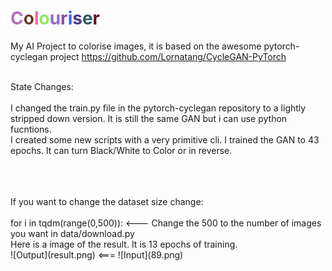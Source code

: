 # <span style='color:#B56CC1;'>C</span><span style='color:#67412B;'>o</span><span style='color:#FA64A2;'>l</span><span style='color:#90E85D;'>o</span><span style='color:#976AC1;'>u</span><span style='color:#894D96;'>r</span><span style='color:#3362F8;'>i</span><span style='color:#473C87;'>s</span><span style='color:#2E5C66;'>e</span><span style='color:#590C20;'>r</span>
My AI Project to colorise images, it is based on the awesome pytorch-cyclegan project https://github.com/Lornatang/CycleGAN-PyTorch
<br>
<br>

State Changes:<br>
<br>  I changed the train.py file in the pytorch-cyclegan repository to a lightly stripped down version. It is still the same GAN but i can use python fucntions.
<br>  I created some new scripts with a very primitive cli. I trained the GAN to 43 epochs. It can turn Black/White to Color or in reverse.

<br>
<br>
<br>
If you want to change the dataset size change:
<br>
<br>
for i in tqdm(range(0,500)): <--- Change the 500 to the number of images you want in data/download.py
<br>
Here is a image of the result. It is 13 epochs of training.
<br>
![Output](result.png) <=== ![Input](89.png)
